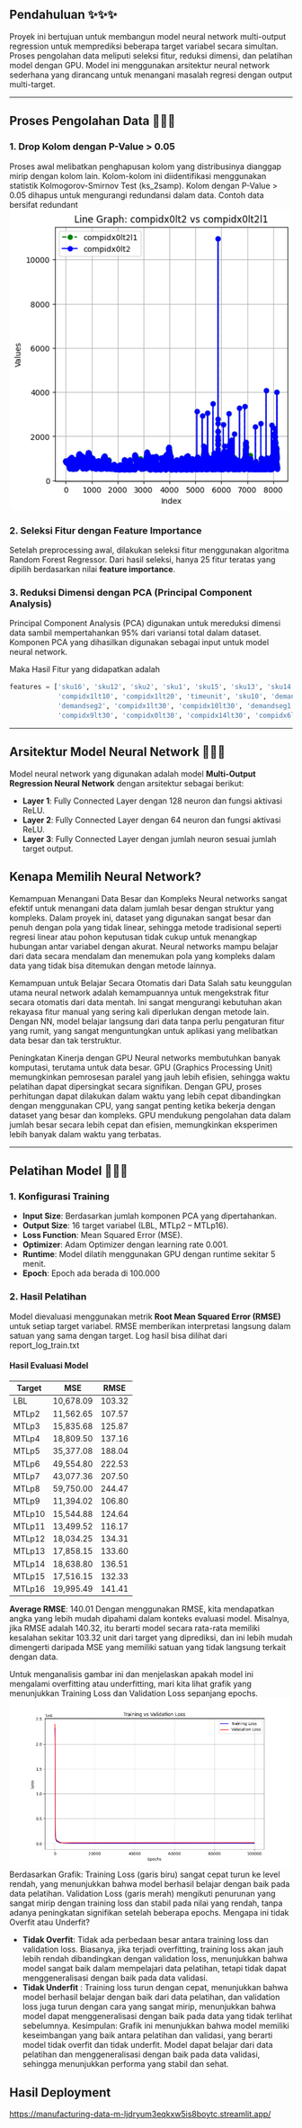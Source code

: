 ## Pendahuluan ✨✨✨

Proyek ini bertujuan untuk membangun model neural network multi-output regression untuk memprediksi beberapa target variabel secara simultan. Proses pengolahan data meliputi seleksi fitur, reduksi dimensi, dan pelatihan model dengan GPU. Model ini menggunakan arsitektur neural network sederhana yang dirancang untuk menangani masalah regresi dengan output multi-target.

---

## Proses Pengolahan Data 🌟🌟🌟

### 1. **Drop Kolom dengan P-Value > 0.05**

Proses awal melibatkan penghapusan kolom yang distribusinya dianggap mirip dengan kolom lain. Kolom-kolom ini diidentifikasi menggunakan statistik Kolmogorov-Smirnov Test (ks\_2samp). Kolom dengan P-Value > 0.05 dihapus untuk mengurangi redundansi dalam data. Contoh data bersifat redundant
![My Image](Sim_dis.png)

### 2. **Seleksi Fitur dengan Feature Importance**

Setelah preprocessing awal, dilakukan seleksi fitur menggunakan algoritma Random Forest Regressor. Dari hasil seleksi, hanya 25 fitur teratas yang dipilih berdasarkan nilai **feature importance**.

### 3. **Reduksi Dimensi dengan PCA (Principal Component Analysis)**

Principal Component Analysis (PCA) digunakan untuk mereduksi dimensi data sambil mempertahankan 95% dari variansi total dalam dataset. Komponen PCA yang dihasilkan digunakan sebagai input untuk model neural network.

Maka Hasil Fitur yang didapatkan adalah 
```python
features = ['sku16', 'sku12', 'sku2', 'sku1', 'sku15', 'sku13', 'sku14', 'sku9', 'sku11',
            'compidx1lt10', 'compidx1lt20', 'timeunit', 'sku10', 'demandseg3', 'compidx1lt6',
            'demandseg2', 'compidx1lt30', 'compidx10lt30', 'demandseg1', 'compidx1lt2',
            'compidx9lt30', 'compidx0lt30', 'compidx14lt30', 'compidx6lt30', 'compidx11lt30']
```
---

## Arsitektur Model Neural Network 🤖🤖🤖

Model neural network yang digunakan adalah model **Multi-Output Regression Neural Network** dengan arsitektur sebagai berikut:

- **Layer 1**: Fully Connected Layer dengan 128 neuron dan fungsi aktivasi ReLU.
- **Layer 2**: Fully Connected Layer dengan 64 neuron dan fungsi aktivasi ReLU.
- **Layer 3**: Fully Connected Layer dengan jumlah neuron sesuai jumlah target output.
## Kenapa Memilih Neural Network?
Kemampuan Menangani Data Besar dan Kompleks
Neural networks sangat efektif untuk menangani data dalam jumlah besar dengan struktur yang kompleks. Dalam proyek ini, dataset yang digunakan sangat besar dan penuh dengan pola yang tidak linear, sehingga metode tradisional seperti regresi linear atau pohon keputusan tidak cukup untuk menangkap hubungan antar variabel dengan akurat. Neural networks mampu belajar dari data secara mendalam dan menemukan pola yang kompleks dalam data yang tidak bisa ditemukan dengan metode lainnya.

Kemampuan untuk Belajar Secara Otomatis dari Data
Salah satu keunggulan utama neural network adalah kemampuannya untuk mengekstrak fitur secara otomatis dari data mentah. Ini sangat mengurangi kebutuhan akan rekayasa fitur manual yang sering kali diperlukan dengan metode lain. Dengan NN, model belajar langsung dari data tanpa perlu pengaturan fitur yang rumit, yang sangat menguntungkan untuk aplikasi yang melibatkan data besar dan tak terstruktur.

Peningkatan Kinerja dengan GPU
Neural networks membutuhkan banyak komputasi, terutama untuk data besar. GPU (Graphics Processing Unit) memungkinkan pemrosesan paralel yang jauh lebih efisien, sehingga waktu pelatihan dapat dipersingkat secara signifikan. Dengan GPU, proses perhitungan dapat dilakukan dalam waktu yang lebih cepat dibandingkan dengan menggunakan CPU, yang sangat penting ketika bekerja dengan dataset yang besar dan kompleks. GPU mendukung pengolahan data dalam jumlah besar secara lebih cepat dan efisien, memungkinkan eksperimen lebih banyak dalam waktu yang terbatas.

---

## Pelatihan Model 🚀🚀🚀

### 1. **Konfigurasi Training**

- **Input Size**: Berdasarkan jumlah komponen PCA yang dipertahankan.
- **Output Size**: 16 target variabel (LBL, MTLp2 – MTLp16).
- **Loss Function**: Mean Squared Error (MSE).
- **Optimizer**: Adam Optimizer dengan learning rate 0.001.
- **Runtime**: Model dilatih menggunakan GPU dengan runtime sekitar 5 menit.
- **Epoch**: Epoch ada berada di 100.000

### 2. **Hasil Pelatihan**

Model dievaluasi menggunakan metrik **Root Mean Squared Error (RMSE)** untuk setiap target variabel. RMSE memberikan interpretasi langsung dalam satuan yang sama dengan target.
Log hasil bisa dilihat dari report_log_train.txt
#### Hasil Evaluasi Model

| Target | MSE       | RMSE   |
| ------ | --------- | ------ |
| LBL    | 10,678.09 | 103.32 |
| MTLp2  | 11,562.65 | 107.57 |
| MTLp3  | 15,835.68 | 125.87 |
| MTLp4  | 18,809.50 | 137.16 |
| MTLp5  | 35,377.08 | 188.04 |
| MTLp6  | 49,554.80 | 222.53 |
| MTLp7  | 43,077.36 | 207.50 |
| MTLp8  | 59,750.00 | 244.47 |
| MTLp9  | 11,394.02 | 106.80 |
| MTLp10 | 15,544.88 | 124.64 |
| MTLp11 | 13,499.52 | 116.17 |
| MTLp12 | 18,034.25 | 134.31 |
| MTLp13 | 17,858.15 | 133.60 |
| MTLp14 | 18,638.80 | 136.51 |
| MTLp15 | 17,516.15 | 132.33 |
| MTLp16 | 19,995.49 | 141.41 |

**Average RMSE**: 140.01
Dengan menggunakan RMSE, kita mendapatkan angka yang lebih mudah dipahami dalam konteks evaluasi model. Misalnya, jika RMSE adalah 140.32, itu berarti model secara rata-rata memiliki kesalahan sekitar 103.32 unit dari target yang diprediksi, dan ini lebih mudah dimengerti daripada MSE yang memiliki satuan yang tidak langsung terkait dengan data.

Untuk menganalisis gambar ini dan menjelaskan apakah model ini mengalami overfitting atau underfitting, mari kita lihat grafik yang menunjukkan Training Loss dan Validation Loss sepanjang epochs.
![My Image](training_vs_validation_loss.png)
Berdasarkan Grafik:
Training Loss (garis biru) sangat cepat turun ke level rendah, yang menunjukkan bahwa model berhasil belajar dengan baik pada data pelatihan.
Validation Loss (garis merah) mengikuti penurunan yang sangat mirip dengan training loss dan stabil pada nilai yang rendah, tanpa adanya peningkatan signifikan setelah beberapa epochs.
Mengapa ini tidak Overfit atau Underfit?

-  **Tidak Overfit**: Tidak ada perbedaan besar antara training loss dan validation loss. Biasanya, jika terjadi overfitting, training loss akan jauh lebih rendah dibandingkan dengan validation loss, menunjukkan bahwa model sangat baik dalam mempelajari data pelatihan, tetapi tidak dapat menggeneralisasi dengan baik pada data validasi.
- **Tidak Underfit** : Training loss turun dengan cepat, menunjukkan bahwa model berhasil belajar dengan baik dari data pelatihan, dan validation loss juga turun dengan cara yang sangat mirip, menunjukkan bahwa model dapat menggeneralisasi dengan baik pada data yang tidak terlihat sebelumnya.
Kesimpulan:
Grafik ini menunjukkan bahwa model memiliki keseimbangan yang baik antara pelatihan dan validasi, yang berarti model tidak overfit dan tidak underfit. Model dapat belajar dari data pelatihan dan menggeneralisasi dengan baik pada data validasi, sehingga menunjukkan performa yang stabil dan sehat.

## Hasil Deployment
https://manufacturing-data-m-ljdryum3eqkxw5is8boytc.streamlit.app/
